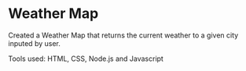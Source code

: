 # Weather Map

Created a Weather Map that returns the current weather to a given city inputed by user.

Tools used: HTML, CSS, Node.js and Javascript
